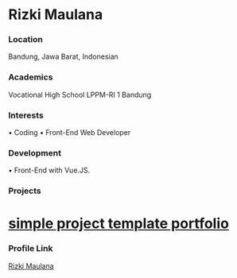# Rizki Maulana

### Location

Bandung, Jawa Barat, Indonesian

### Academics

Vocational High School LPPM-RI 1 Bandung

### Interests

• Coding
• Front-End Web Developer

### Development

• Front-End with Vue.JS.

### Projects

# [simple project template portfolio](https://github.com/rizkimaulana51/rizkimaulana51.github.io)

### Profile Link

[Rizki Maulana](https://github.com/rizkimaulana51)
